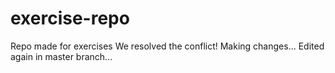 # exercise-repo
Repo made for exercises
We resolved the conflict!
Making changes...
Edited again in master branch...


